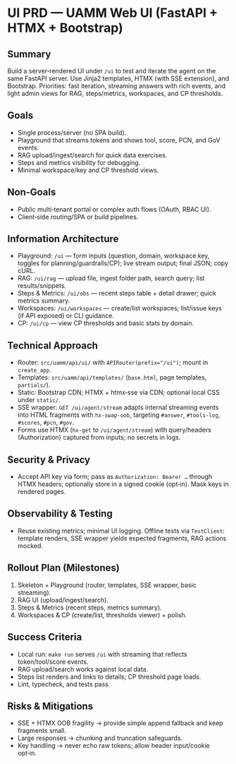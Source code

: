 # UI PRD — UAMM Web UI (FastAPI + HTMX + Bootstrap)

## Summary
Build a server‑rendered UI under `/ui` to test and iterate the agent on the same FastAPI server. Use Jinja2 templates, HTMX (with SSE extension), and Bootstrap. Priorities: fast iteration, streaming answers with rich events, and light admin views for RAG, steps/metrics, workspaces, and CP thresholds.

## Goals
- Single process/server (no SPA build).
- Playground that streams tokens and shows tool, score, PCN, and GoV events.
- RAG upload/ingest/search for quick data exercises.
- Steps and metrics visibility for debugging.
- Minimal workspace/key and CP threshold views.

## Non‑Goals
- Public multi‑tenant portal or complex auth flows (OAuth, RBAC UI).
- Client‑side routing/SPA or build pipelines.

## Information Architecture
- Playground: `/ui` — form inputs (question, domain, workspace key, toggles for planning/guardrails/CP); live stream output; final JSON; copy cURL.
- RAG: `/ui/rag` — upload file, ingest folder path, search query; list results/snippets.
- Steps & Metrics: `/ui/obs` — recent steps table + detail drawer; quick metrics summary.
- Workspaces: `/ui/workspaces` — create/list workspaces; list/issue keys (if API exposed) or CLI guidance.
- CP: `/ui/cp` — view CP thresholds and basic stats by domain.

## Technical Approach
- Router: `src/uamm/api/ui/` with `APIRouter(prefix="/ui")`; mount in `create_app`.
- Templates: `src/uamm/api/templates/` (`base.html`, page templates, `partials/`).
- Static: Bootstrap CDN; HTMX + htmx‑sse via CDN; optional local CSS under `static/`.
- SSE wrapper: `GET /ui/agent/stream` adapts internal streaming events into HTML fragments with `hx-swap-oob`, targeting `#answer`, `#tools-log`, `#scores`, `#pcn`, `#gov`.
- Forms use HTMX (`hx-get` to `/ui/agent/stream`) with query/headers (Authorization) captured from inputs; no secrets in logs.

## Security & Privacy
- Accept API key via form; pass as `Authorization: Bearer …` through HTMX headers; optionally store in a signed cookie (opt‑in). Mask keys in rendered pages.

## Observability & Testing
- Reuse existing metrics; minimal UI logging. Offline tests via `TestClient`: template renders, SSE wrapper yields expected fragments, RAG actions mocked.

## Rollout Plan (Milestones)
1) Skeleton + Playground (router, templates, SSE wrapper, basic streaming).
2) RAG UI (upload/ingest/search).
3) Steps & Metrics (recent steps, metrics summary).
4) Workspaces & CP (create/list, thresholds viewer) + polish.

## Success Criteria
- Local run: `make run` serves `/ui` with streaming that reflects token/tool/score events.
- RAG upload/search works against local data.
- Steps list renders and links to details; CP threshold page loads.
- Lint, typecheck, and tests pass.

## Risks & Mitigations
- SSE + HTMX OOB fragility → provide simple append fallback and keep fragments small.
- Large responses → chunking and truncation safeguards.
- Key handling → never echo raw tokens; allow header input/cookie opt‑in.
